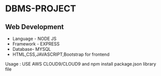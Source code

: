 # DBMS-PROJECT

## Web Development 

* Language - NODE JS
* Framework - EXPRESS
* Database- MYSQL
* HTML,CSS,JAVASCRIPT,Bootstrap for frontend

Usage : USE AWS CLOUD9/CLOUD9 and npm install package.json library file
